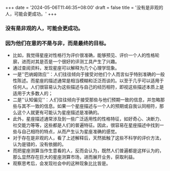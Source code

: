 +++
date = '2024-05-06T11:46:35+08:00'
draft = false
title = '没有是非观的人，可能会更成功。'
+++
### 没有是非观的人，可能会更成功。
### 因为他们在意的不是与非，而是最终的目标。
- 比如，我觉得星座对性格行为评价很准确，能够预见、评价一个人的性格轮廓，进而对其是否是一个很好的评测工具产生了兴趣。
- 通过查阅资料，发现星座可以解释为几个心理学现象。
- 一是''巴纳姆效应''：人们往往倾向于接受对他们个人而言似乎特别准确的一般性陈述。而星座的描述通常是相当模糊和泛泛而谈的。以至于几乎可以适用于任何人。人们很容易认为这些描述与自己的经历相符，即视这些描述本质上是适用于大多数人的；
- 二是''认知偏见''：人们往往倾向于接受那些与他们预期一致的信息，并忽略那些与其不一致的信息。如果一个星座描述与一个人的预期或自我认同相符，那么这个人就更有可能认为星座描述是准确的。
- 此外，星座描述通常涉及到一些广泛适用性的性格特征，如好奇心、决断力、社交能力等等，这些都是人们的普遍特征。因此，很容易在星座描述中找到一些与自己相符的特点，从而产生认为星座准确的感觉。
- 对于存在是非观的人，看了上述解释后，天然抵触了这些不科学的评价方法，认为是错的，没有依据的。
- 而把星座测算当作生意看的人，反而会认为，既然人们普遍都是这样认为的，那么显然存在巨大的星座测算市场，进而展开业务，获取利益。
- 观察思考后，会发现社会中的这种现象比比皆是。